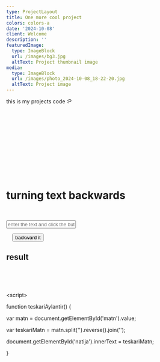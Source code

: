 ```yaml
---
type: ProjectLayout
title: One more cool project
colors: colors-a
date: '2024-10-08'
client: Welcome
description: ''
featuredImage:
  type: ImageBlock
  url: /images/bg3.jpg
  altText: Project thumbnail image
media:
  type: ImageBlock
  url: /images/photo_2024-10-08_18-22-20.jpg
  altText: Project image
---
```

this is my projects code :P

<!DOCTYPE html>

<html lang="uz">

<head>

    <meta charset="UTF-8"> 

  <meta name="viewport" content="width=device-width, initial-scale=1.0"> 

  <title>Matnni Teskari Aylantirish</title> 

  <style>   

 body {            font-family: Arial, sans-serif;            padding: 20px;        } 

      input, button {            margin: 5px 0;        }

    </style>

</head>

<body>  

  <h1>turning text backwards</h1>   

 <input type="text" id="matn" placeholder="enter the text and click the button">

    <button onclick="teskariAylantir()">backward it</button>   

 <h2>result</h2> 

  <p id="natija"></p>

\<script>   

function teskariAylantir() {     

 var matn = document.getElementById('matn').value;         

var teskariMatn = matn.split('').reverse().join(''); 

document.getElementById('natija').innerText = teskariMatn;   

} 

  </script>

</body>

</html>

